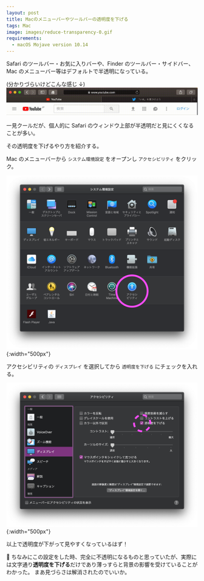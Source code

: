 ```yaml
---
layout: post
title: Macのメニューバーやツールバーの透明度を下げる
tags: Mac
image: images/reduce-transparency-0.gif
requirements:
  - macOS Mojave version 10.14
---
```


Safari のツールバー・お気に入りバーや、Finder のツールバー・サイドバー、Mac のメニューバー等はデフォルトで半透明になっている。

(分かりづらいけどこんな感じ ↓)
![safari toolbar](/images/reduce-transparency-0.gif 'safari toolbar')

一見クールだが、個人的に Safari のウィンドウ上部が半透明だと見にくくなることが多い。

その透明度を下げるやり方を紹介する。

Mac のメニューバーから `システム環境設定` をオープンし `アクセシビリティ` をクリック。

![システム環境設定](/images/reduce-transparency-1.png 'システム環境設定'){:width="500px"}

アクセシビリティの `ディスプレイ` を選択してから `透明度を下げる` にチェックを入れる。

![アクセシビリティ](/images/reduce-transparency-2.png 'アクセシビリティ'){:width="500px"}

以上で透明度が下がって見やすくなっているはず！

<div class="info">
👀 ちなみにこの設定をした時、完全に不透明になるものと思っていたが、実際には文字通り<strong>透明度を下げる</strong>だけであり薄っすらと背景の影響を受けていることがわかった。
まあ見づらさは解消されたのでいいか。
</div>
